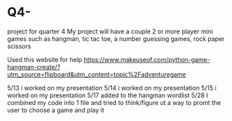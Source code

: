 # Q4-
project for quarter 4 
My project will have a couple 2 or more player mini games such as hangman, tic tac toe, a number guessing games, rock paper scissors

Used this website for help https://www.makeuseof.com/python-game-hangman-create/?utm_source=flipboard&utm_content=topic%2Fadventuregame




5/13 i worked on my presentation
5/14 i worked on my presentation
5/15 i worked on my presentation
5/17 added to the hangman wordlist
5/28 I combined my code into 1 file and tried to think/figure ut a way to promt the user to choose a game and play it
